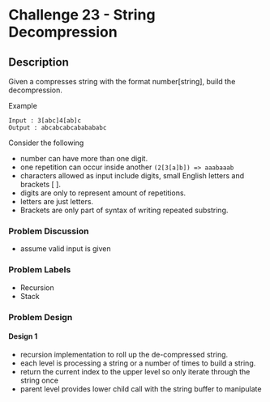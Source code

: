 # Challenge 23 - String Decompression
## Description
>
Given a compresses string with the format number[string], build the decompression.
>
Example
```
Input : 3[abc]4[ab]c
Output : abcabcabcababababc
```
>
Consider the following
- number can have more than one digit.
- one repetition can occur inside another `(2[3[a]b]) => aaabaaab`
- characters allowed as input include digits, small English letters and brackets [ ].
- digits are only to represent amount of repetitions.
- letters are just letters.
- Brackets are only part of syntax of writing repeated substring.

### Problem Discussion
- assume valid input is given

### Problem Labels
- Recursion
- Stack

### Problem Design
#### Design 1
- recursion implementation to roll up the de-compressed string.
- each level is processing a string or a number of times to build a string.
- return the current index to the upper level so only iterate through the string once
- parent level provides lower child call with the string buffer to manipulate